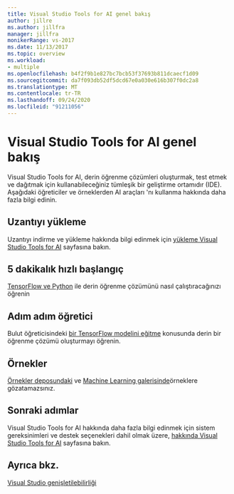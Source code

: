 ```yaml
---
title: Visual Studio Tools for AI genel bakış
author: jillre
ms.author: jillfra
manager: jillfra
monikerRange: vs-2017
ms.date: 11/13/2017
ms.topic: overview
ms.workload:
- multiple
ms.openlocfilehash: b4f2f9b1e827bc7bcb53f37693b811dcaecf1d09
ms.sourcegitcommit: da7f093db52df5dcd67e0a030e616b307f0dc2a8
ms.translationtype: MT
ms.contentlocale: tr-TR
ms.lasthandoff: 09/24/2020
ms.locfileid: "91211056"
---
```

# <a name="overview-of-visual-studio-tools-for-ai"></a>Visual Studio Tools for AI genel bakış

Visual Studio Tools for AI, derin öğrenme çözümleri oluşturmak, test etmek ve dağıtmak için kullanabileceğiniz tümleşik bir geliştirme ortamıdır (IDE). Aşağıdaki öğreticiler ve örneklerden AI araçları 'nı kullanma hakkında daha fazla bilgi edinin.

## <a name="install-the-extension"></a>Uzantıyı yükleme

Uzantıyı indirme ve yükleme hakkında bilgi edinmek için [yükleme Visual Studio Tools for AI](installation.md) sayfasına bakın.

## <a name="5-minute-quickstart"></a>5 dakikalık hızlı başlangıç

[TensorFlow ve Python](tensorflow-local.md) ile derin öğrenme çözümünü nasıl çalıştıracağınızı öğrenin

## <a name="step-by-step-tutorial"></a>Adım adım öğretici

Bulut öğreticisindeki [bir TensorFlow modelini eğitme](tensorflow-vm.md) konusunda derin bir öğrenme çözümü oluşturmayı öğrenin.

## <a name="samples"></a>Örnekler

[Örnekler deposundaki](https://github.com/Microsoft/samples-for-ai) ve [Machine Learning galerisinde](https://gallery.cortanaintelligence.com/projects)örneklere gözatamazsınız.

## <a name="next-steps"></a>Sonraki adımlar

Visual Studio Tools for AI hakkında daha fazla bilgi edinmek için sistem gereksinimleri ve destek seçenekleri dahil olmak üzere, [hakkında Visual Studio Tools for AI](about-ai-tools.md) sayfasına bakın.

## <a name="see-also"></a>Ayrıca bkz.
[Visual Studio genişletilebilirliği](../extensibility/index.yml?view=vs-2017&preserve-view=true)
